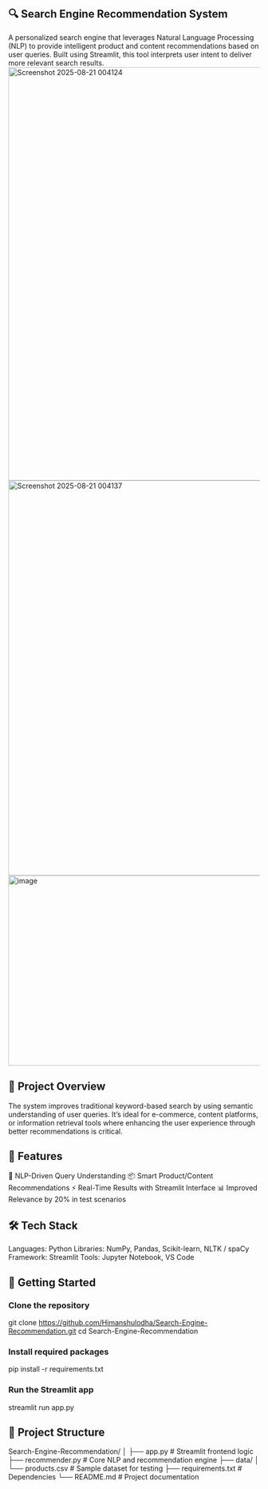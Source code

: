 ## 🔍 Search Engine Recommendation System
A personalized search engine that leverages Natural Language Processing (NLP) to provide intelligent product and content recommendations based on user queries. Built using Streamlit, this tool interprets user intent to deliver more relevant search results.
<img width="1880" height="828" alt="Screenshot 2025-08-21 004124" src="https://github.com/user-attachments/assets/930c208c-0876-4f01-9163-d01042fcf233" />
<img width="1810" height="791" alt="Screenshot 2025-08-21 004137" src="https://github.com/user-attachments/assets/f72ffe8b-b037-40e0-82e2-98b44bbc81a9" />
<img width="916" height="381" alt="image" src="https://github.com/user-attachments/assets/7122bf57-73e4-48d8-9d99-25c7cd853a9d" />

## 📌 Project Overview
The system improves traditional keyword-based search by using semantic understanding of user queries. It’s ideal for e-commerce, content platforms, or information retrieval tools where enhancing the user experience through better recommendations is critical.

## 🎯 Features
💬 NLP-Driven Query Understanding
📦 Smart Product/Content Recommendations
⚡ Real-Time Results with Streamlit Interface
📊 Improved Relevance by 20% in test scenarios

## 🛠️ Tech Stack
Languages: Python
Libraries: NumPy, Pandas, Scikit-learn, NLTK / spaCy
Framework: Streamlit
Tools: Jupyter Notebook, VS Code

## 🚀 Getting Started
### Clone the repository
git clone https://github.com/Himanshulodha/Search-Engine-Recommendation.git
cd Search-Engine-Recommendation

### Install required packages
pip install -r requirements.txt

### Run the Streamlit app
streamlit run app.py

## 📁 Project Structure
Search-Engine-Recommendation/
│
├── app.py                # Streamlit frontend logic
├── recommender.py        # Core NLP and recommendation engine
├── data/
│   └── products.csv      # Sample dataset for testing
├── requirements.txt      # Dependencies
└── README.md             # Project documentation
